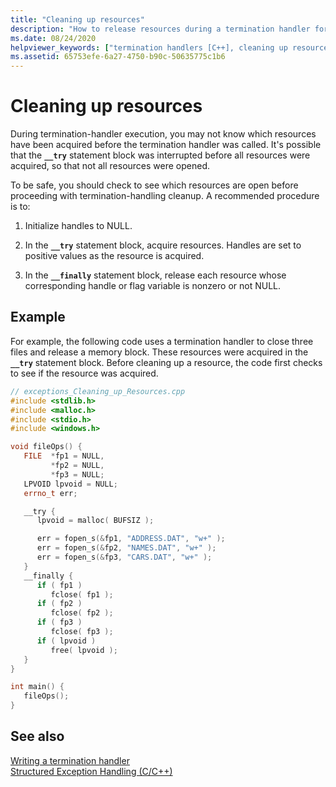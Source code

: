 ```yaml
---
title: "Cleaning up resources"
description: "How to release resources during a termination handler for structured exception handling."
ms.date: 08/24/2020
helpviewer_keywords: ["termination handlers [C++], cleaning up resources", "exception handling [C++], cleaning up resources", "C++ exception handling, termination handlers", "resources [C++], cleaning up", "exception handling [C++], cleanup code", "try-catch keyword [C++], termination handlers"]
ms.assetid: 65753efe-6a27-4750-b90c-50635775c1b6
---
```

# Cleaning up resources

During termination-handler execution, you may not know which resources have been acquired before the termination handler was called. It's possible that the **`__try`** statement block was interrupted before all resources were acquired, so that not all resources were opened.

To be safe, you should check to see which resources are open before proceeding with termination-handling cleanup. A recommended procedure is to:

1. Initialize handles to NULL.

1. In the **`__try`** statement block, acquire resources. Handles are set to positive values as the resource is acquired.

1. In the **`__finally`** statement block, release each resource whose corresponding handle or flag variable is nonzero or not NULL.

## Example

For example, the following code uses a termination handler to close three files and release a memory block. These resources were acquired in the **`__try`** statement block. Before cleaning up a resource, the code first checks to see if the resource was acquired.

```cpp
// exceptions_Cleaning_up_Resources.cpp
#include <stdlib.h>
#include <malloc.h>
#include <stdio.h>
#include <windows.h>

void fileOps() {
   FILE  *fp1 = NULL,
         *fp2 = NULL,
         *fp3 = NULL;
   LPVOID lpvoid = NULL;
   errno_t err;

   __try {
      lpvoid = malloc( BUFSIZ );

      err = fopen_s(&fp1, "ADDRESS.DAT", "w+" );
      err = fopen_s(&fp2, "NAMES.DAT", "w+" );
      err = fopen_s(&fp3, "CARS.DAT", "w+" );
   }
   __finally {
      if ( fp1 )
         fclose( fp1 );
      if ( fp2 )
         fclose( fp2 );
      if ( fp3 )
         fclose( fp3 );
      if ( lpvoid )
         free( lpvoid );
   }
}

int main() {
   fileOps();
}
```

## See also

[Writing a termination handler](../cpp/writing-a-termination-handler.md)<br/>
[Structured Exception Handling (C/C++)](../cpp/structured-exception-handling-c-cpp.md)
